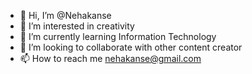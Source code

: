 - 👋 Hi, I’m @Nehakanse
- 👀 I’m interested in creativity 
- 🌱 I’m currently learning Information Technology
- 💞️ I’m looking to collaborate with other content creator 
- 📫 How to reach me nehakanse@gmail.com
                                                          
<!---
Nehakanse/Nehakanse is a ✨ special ✨ repository because its `README.md` (this file) appears on your GitHub profile.
You can click the Preview link to take a look at your changes.
--->
